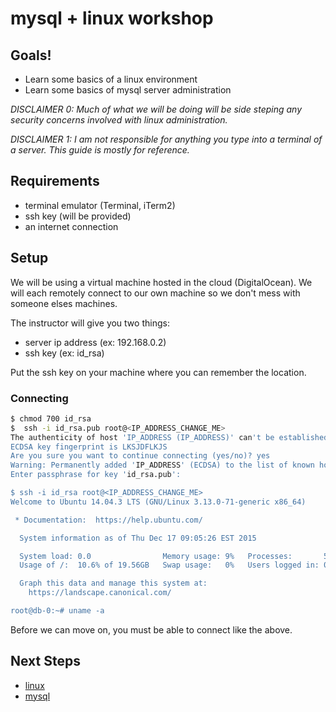 # mysql + linux workshop

## Goals!

 - Learn some basics of a linux environment
 - Learn some basics of mysql server administration

_DISCLAIMER 0: Much of what we will be doing will be side steping any security concerns involved with linux administration._

_DISCLAIMER 1: I am not responsible for anything you type into a terminal of a server. This guide is mostly for reference._

## Requirements

 - terminal emulator (Terminal, iTerm2)
 - ssh key (will be provided)
 - an internet connection

## Setup

We will be using a virtual machine hosted in the cloud (DigitalOcean). We will each remotely connect to our own machine
so we don't mess with someone elses machines.

The instructor will give you two things:

 - server ip address (ex: 192.168.0.2)
 - ssh key (ex: id_rsa)

Put the ssh key on your machine where you can remember the location.

### Connecting

```bash
$ chmod 700 id_rsa
$  ssh -i id_rsa.pub root@<IP_ADDRESS_CHANGE_ME>
The authenticity of host 'IP_ADDRESS (IP_ADDRESS)' can't be established.
ECDSA key fingerprint is LKSJDFLKJS
Are you sure you want to continue connecting (yes/no)? yes
Warning: Permanently added 'IP_ADDRESS' (ECDSA) to the list of known hosts.
Enter passphrase for key 'id_rsa.pub':

$ ssh -i id_rsa root@<IP_ADDRESS_CHANGE_ME>
Welcome to Ubuntu 14.04.3 LTS (GNU/Linux 3.13.0-71-generic x86_64)

 * Documentation:  https://help.ubuntu.com/

  System information as of Thu Dec 17 09:05:26 EST 2015

  System load: 0.0                Memory usage: 9%   Processes:       51
  Usage of /:  10.6% of 19.56GB   Swap usage:   0%   Users logged in: 0

  Graph this data and manage this system at:
    https://landscape.canonical.com/

root@db-0:~# uname -a
```

Before we can move on, you must be able to connect like the above.

## Next Steps

 - [linux](linux.md)
 - [mysql](mysql.md)
